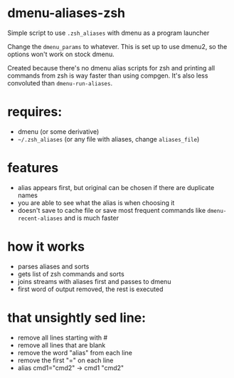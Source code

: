 # dmenu-aliases-zsh
Simple script to use `.zsh_aliases` with dmenu as a program launcher

Change the `dmenu_params` to whatever. This is set up to use dmenu2, so the options won't work on stock dmenu.

Created because there's no dmenu alias scripts for zsh and printing all commands from zsh is way faster than using compgen. It's also less convoluted than `dmenu-run-aliases`.

# requires:
* dmenu (or some derivative)
* `~/.zsh_aliases` (or any file with aliases, change `aliases_file`)

# features
* alias appears first, but original can be chosen if there are duplicate names
* you are able to see what the alias is when choosing it
* doesn't save to cache file or save most frequent commands like `dmenu-recent-aliases` and is much faster

# how it works
* parses aliases and sorts
* gets list of zsh commands and sorts
* joins streams with aliases first and passes to dmenu
* first word of output removed, the rest is executed

# that unsightly sed line:
* remove all lines starting with #
* remove all lines that are blank
* remove the word "alias" from each line
* remove the first "=" on each line
* alias cmd1="cmd2"  ->  cmd1 "cmd2"
